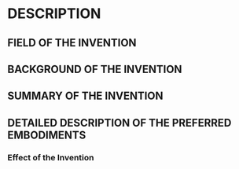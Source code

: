 # DESCRIPTION

## FIELD OF THE INVENTION

## BACKGROUND OF THE INVENTION

## SUMMARY OF THE INVENTION

## DETAILED DESCRIPTION OF THE PREFERRED EMBODIMENTS

### Effect of the Invention

